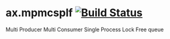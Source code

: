 # ax.mpmcsplf [![Build Status](https://travis-ci.org/Mototroller/ax.mpmcsplf.svg?branch=master)](https://travis-ci.org/Mototroller/ax.mpmcsplf)
Multi Producer Multi Consumer Single Process Lock Free queue
